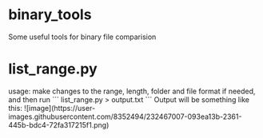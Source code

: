 # binary_tools
Some useful tools for binary file comparision

<h1>list_range.py</h1>
usage: make changes to the range, length, folder and file format if needed, and then run
```
list_range.py > output.txt
```
Output will be something like this:
![image](https://user-images.githubusercontent.com/8352494/232467007-093ea13b-2361-445b-bdc4-72fa317215f1.png)
